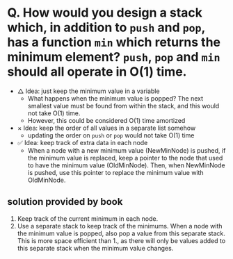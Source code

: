 # Q. How would you design a stack which, in addition to `push` and `pop`, has a function `min` which returns the minimum element?  `push`, `pop` and `min` should all operate in O(1) time.

- △ Idea: just keep the minimum value in a variable
  - What happens when the minimum value is popped? The next smallest value must be found from within the stack, and this would not take O(1) time.
  - However, this could be considered O(1) time amortized
- × Idea: keep the order of all values in a separate list somehow
  - updating the order on `push` or `pop` would not take O(1) time
- ✅ Idea: keep track of extra data in each node
  - When a node with a new minimum value (NewMinNode) is pushed, if the minimum value is replaced, keep a pointer to the node that used to have the minimum value (OldMinNode). Then, when NewMinNode is pushed, use this pointer to replace the minimum value with OldMinNode.

## solution provided by book

1. Keep track of the current minimum in each node.
2. Use a separate stack to keep track of the minimums. When a node with the minimum value is popped, also pop a value from this separate stack. This is more space efficient than 1., as there will only be values added to this separate stack when the minimum value changes.
